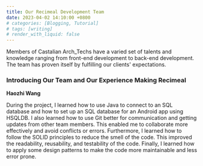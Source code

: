 ```yaml
---
title: Our Recimeal Development Team
date: 2023-04-02 14:10:00 +0800
# categories: [Blogging, Tutorial]
# tags: [writing]
# render_with_liquid: false
---
```


Members of Castalian Arch_Techs have a varied set of talents and knowledge ranging from front-end development to back-end development. The team has proven itself by fulfilling our clients' expectations.

### Introducing Our Team and Our Experience Making Recimeal

**Haozhi Wang**

During the project, I learned how to use Java to connect to an SQL database and how to set up an SQL database for an Android app using HSQLDB. I also learned how to use Git better for communication and getting updates from other team members. This enabled me to collaborate more effectively and avoid conflicts or errors. Furthermore, I learned how to follow the SOLID principles to reduce the smell of the code. This improved the readability, reusability, and testability of the code. Finally, I learned how to apply some design patterns to make the code more maintainable and less error prone.

